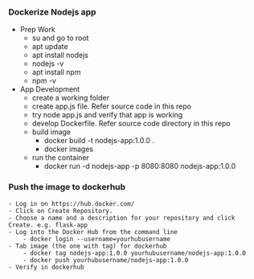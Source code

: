 ### Dockerize Nodejs app
- Prep Work
    - su and go to root
    - apt update
    - apt install nodejs
    - nodejs -v
    - apt install npm
    - npm -v
- App Development
	- create a working folder
	- create app.js file. Refer source code in this repo
    - try node app.js and verify that app is working 
    - develop Dockerfile. Refer source code directory in this repo
    - build image
        - docker build -t nodejs-app:1.0.0 .
        - docker images
    - run the container
        - docker run -d nodejs-app -p 8080:8080 nodejs-app:1.0.0


### Push the image to dockerhub
    - Log in on https://hub.docker.com/
    - Click on Create Repository.
    - Choose a name and a description for your repository and click Create. e.g. flask-app
    - Log into the Docker Hub from the command line
        - docker login --username=yourhubusername
    - Tab image (the one with tag) for dockerhub
        - docker tag nodejs-app:1.0.0 yourhubusername/nodejs-app:1.0.0
        - docker push yourhubusername/nodejs-app:1.0.0
    - Verify in dockerhub    